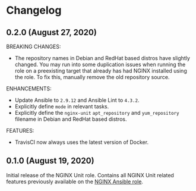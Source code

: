 # Changelog

## 0.2.0 (August 27, 2020)

BREAKING CHANGES:

*   The repository names in Debian and RedHat based distros have slightly changed. You may run into some duplication issues when running the role on a preexisting target that already has had NGINX installed using the role. To fix this, manually remove the old repository source.

ENHANCEMENTS:

*   Update Ansible to `2.9.12` and Ansible Lint to `4.3.2`.
*   Explicitly define `mode` in relevant tasks.
*   Explicitly define the `nginx-unit` `apt_repository` and `yum_repository` filename in Debian and RedHat based distros.

FEATURES:

*   TravisCI now always uses the latest version of Docker.

## 0.1.0 (August 19, 2020)

Initial release of the NGINX Unit role. Contains all NGINX Unit related features previously available on the [NGINX Ansible role](https://github.com/nginxinc/ansible-role-nginx).
